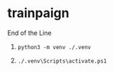# trainpaign

End of the Line

1) ```python3 -m venv ./.venv```

2) ```./.venv\Scripts\activate.ps1```
